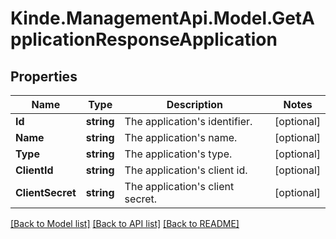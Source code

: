 # Kinde.ManagementApi.Model.GetApplicationResponseApplication

## Properties

Name | Type | Description | Notes
------------ | ------------- | ------------- | -------------
**Id** | **string** | The application&#39;s identifier. | [optional] 
**Name** | **string** | The application&#39;s name. | [optional] 
**Type** | **string** | The application&#39;s type. | [optional] 
**ClientId** | **string** | The application&#39;s client id. | [optional] 
**ClientSecret** | **string** | The application&#39;s client secret. | [optional] 

[[Back to Model list]](../README.md#documentation-for-models) [[Back to API list]](../README.md#documentation-for-api-endpoints) [[Back to README]](../README.md)

